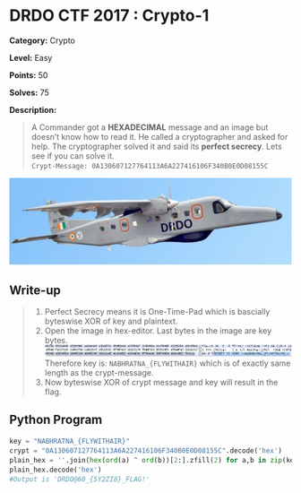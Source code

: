 # DRDO CTF 2017 : Crypto-1

**Category:** Crypto

**Level:** Easy

**Points:** 50

**Solves:** 75

**Description:**

>A Commander got a **HEXADECIMAL** message and an image but doesn’t know how to read it. He called a cryptographer and asked for help. The cryptographer solved it and said its **perfect secrecy**. Lets see if you can solve it. <br/>
>`Crypt-Message: 0A130607127764113A6A227416106F340B0E0D08155C`

![NABHRATNA.jpg](NABHRATNA.jpg)

## Write-up

>1. Perfect Secrecy means it is One-Time-Pad which is bascially byteswise XOR of key and plaintext.<br/>
>2. Open the image in hex-editor. Last bytes in the image are key bytes.<br/>
>![hex\_key.png](hex_key.png)<br/>
>Therefore key is: ``NABHRATNA_{FLYWITHAIR}`` which is of exactly same length as the crypt-message.<br/>
>3. Now byteswise XOR of crypt message and key will result in the flag.<br/>

## Python Program

```Python
key = "NABHRATNA_{FLYWITHAIR}"
crypt = "0A130607127764113A6A227416106F340B0E0D08155C".decode('hex')
plain_hex = ''.join(hex(ord(a) ^ ord(b))[2:].zfill(2) for a,b in zip(key,crypt))
plain_hex.decode('hex')
#Output is 'DRDO@60_{5Y2ZI8}_FLAG!'
```
